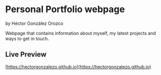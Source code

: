 # Personal Portfolio webpage

by Héctor González Orozco

Webpage that contains information about myself, my latest projects and ways to get in touch.


## Live Preview

[https://hectorgonzalezo.github.io](https://hectorgonzalezo.github.io)
